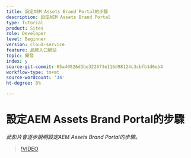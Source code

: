 ```yaml
---
title: 設定AEM Assets Brand Portal的步驟
description: 設定AEM Assets Brand Portal
type: Tutorial
product: Sites
role: Developer
level: Beginner
version: cloud-service
feature: 品牌入口網站
topic: 開發
index: y
source-git-commit: 65a40826d3be322673e116d98124c3cbfb1d6eb4
workflow-type: tm+mt
source-wordcount: '34'
ht-degree: 8%

---
```



# 設定AEM Assets Brand Portal的步驟

*此影片會逐步說明設定AEM Assets Brand Portal的步驟。*

>[!VIDEO](https://video.tv.adobe.com/v/335448?quality=9&learn=on)
